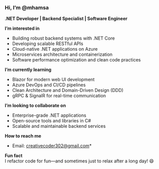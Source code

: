 ### Hi, I’m @mhamsa  
**.NET Developer | Backend Specialist | Software Engineer**

**I’m interested in**  
- Building robust backend systems with .NET Core  
- Developing scalable RESTful APIs  
- Cloud-native .NET applications on Azure  
- Microservices architecture and containerization  
- Software performance optimization and clean code practices  

**I’m currently learning**  
- Blazor for modern web UI development  
- Azure DevOps and CI/CD pipelines  
- Clean Architecture and Domain-Driven Design (DDD)  
- gRPC & SignalR for real-time communication  

**I’m looking to collaborate on**  
- Enterprise-grade .NET applications  
- Open-source tools and libraries in C#  
- Scalable and maintainable backend services  

**How to reach me**  
- Email: creativecoder302@gmail.com*  

**Fun fact**  
I refactor code for fun—and sometimes just to relax after a long day! 😄
